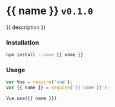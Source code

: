 {{ name }} ```v0.1.0```
================================

{{ description }}

### Installation
```bash
npm install --save {{ name }}
```

### Usage
```js
var Vue = require('vue');
var {{ name }} = require('{{ name }}');

Vue.use({{ name }})
```